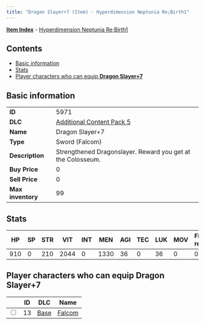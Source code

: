 ```yaml
---
title: "Dragon Slayer+7 (Item) - Hyperdimension Neptunia Re;Birth1"
---
```


[**Item Index**](/neptunia/rb1/item/index.html) - [Hyperdimension Neptunia Re;Birth1](/neptunia/rb1)

## Contents

- [Basic information](#basic-information)
- [Stats](#stats)
- [Player characters who can equip **Dragon Slayer+7**](#player-characters-who-can-equip-dragon-slayer-7)

## Basic information

|   |   |
| -- | -- |
| **ID** | 5971 |
| **DLC** | [Additional Content Pack 5](/neptunia/rb1/dlc/14-pack5.html) |
| **Name** | Dragon Slayer+7 |
| **Type** | Sword (Falcom) |
| **Description** | Strengthened Dragonslayer. Reward you get at the Colosseum. |
| **Buy Price** | 0 |
| **Sell Price** | 0 |
| **Max inventory** | 99 |

## Stats

| HP | SP | STR | VIT | INT | MEN | AGI | TEC | LUK | MOV | Fire res. | Ice res. | Wind res. | Lightning res. |
| -- | -- | --- | --- | --- | --- | --- | --- | --- | --- | --------- | -------- | --------- | -------------- |
| 910 | 0 | 210 | 2044 | 0 | 1330 | 36 | 0 | 36 | 0 | 0 | 0 | 0 | 0 |

## Player characters who can equip **Dragon Slayer+7**

|    | ID | DLC | Name |
| -- | -- | --- | ---- |
| <input type="checkbox" id="rb1-player-1-13" class="trackbox" /> | 13 | [Base](/neptunia/rb1/dlc/1-base.html) | [Falcom](/neptunia/rb1/player/1-13-falcom.html) |